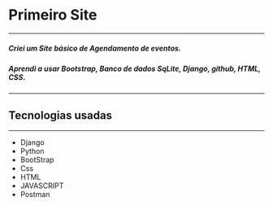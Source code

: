 # Primeiro Site
---
##### Criei um Site básico de Agendamento de eventos.
##### Aprendi a usar Bootstrap, Banco de dados SqLite, Django, github, HTML, CSS.
---
## Tecnologias usadas
---
- Django
- Python
- BootStrap
- Css
- HTML
- JAVASCRIPT
- Postman
